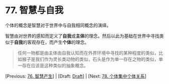 # 77. 智慧与自我

个体的概念是智慧对于世界中与自我相同概念的演绎。

智慧由对世界的感知而定义了**自我**或**主体**的理念。然后以此为基础在世界中寻找类似于**自我**的客观存在，而产生**个体**的理念。

> 任何一物都是由主体由自我认知而在外界环境中寻找的某种程度的类似，比如猴子是我们作为灵长类动物的类似，石头是作为单一存在之物的类似，单一存在应该是这种类似的抽象概念。

[Previous: [76. 智慧产生](76.md)] | [Draft: [Draft](../Draft.md)] | [Next: [78. 个体集中个体关系](78.md)]